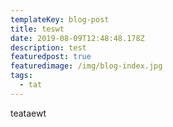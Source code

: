 ```yaml
---
templateKey: blog-post
title: teswt
date: 2019-08-09T12:48:48.178Z
description: test
featuredpost: true
featuredimage: /img/blog-index.jpg
tags:
  - tat
---
```

teataewt
